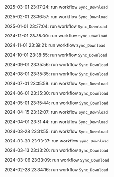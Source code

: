 2025-03-01 23:37:24: run workflow `Sync_Download` 

2025-02-01 23:36:57: run workflow `Sync_Download` 

2025-01-01 23:37:04: run workflow `Sync_Download` 

2024-12-01 23:38:00: run workflow `Sync_Download` 

2024-11-01 23:39:21: run workflow `Sync_Download` 

2024-10-01 23:38:55: run workflow `Sync_Download` 

2024-09-01 23:35:56: run workflow `Sync_Download` 

2024-08-01 23:35:35: run workflow `Sync_Download` 

2024-07-01 23:35:59: run workflow `Sync_Download` 

2024-06-01 23:35:30: run workflow `Sync_Download` 

2024-05-01 23:35:44: run workflow `Sync_Download` 

2024-04-15 23:32:07: run workflow `Sync_Download` 

2024-04-01 23:31:44: run workflow `Sync_Download` 

2024-03-28 23:31:55: run workflow `Sync_Download` 

2024-03-20 23:33:37: run workflow `Sync_Download` 

2024-03-13 23:33:20: run workflow `Sync_Download` 

2024-03-06 23:33:09: run workflow `Sync_Download` 

2024-02-28 23:34:16: run workflow `Sync_Download` 


